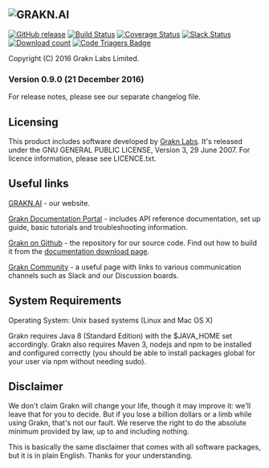 ![GRAKN.AI](https://grakn.ai/img/Grakn%20logo%20-%20transparent.png)
---
[![GitHub release](https://img.shields.io/github/release/graknlabs/grakn.svg)](https://github.com/graknlabs/grakn/releases/latest)
[![Build Status](https://travis-ci.org/graknlabs/grakn.svg?branch=internal)](https://travis-ci.org/graknlabs/grakn)
[![Coverage Status](https://codecov.io/gh/graknlabs/grakn/branch/master/graph/badge.svg)](https://codecov.io/gh/graknlabs/grakn)
[![Slack Status](http://grakn-slackin.herokuapp.com/badge.svg)](https://grakn.ai/slack)
[![Download count](https://img.shields.io/github/downloads/graknlabs/grakn/total.svg)](https://grakn.ai/download/latest)
[![Code Triagers Badge](https://www.codetriage.com/graknlabs/grakn/badges/users.svg)](https://www.codetriage.com/graknlabs/grakn)

Copyright (C) 2016  Grakn Labs Limited.  

### Version 0.9.0 (21 December 2016)

For release notes, please see our separate changelog file.   

## Licensing

This product includes software developed by [Grakn Labs](http://grakn.ai/).  It's released under the GNU GENERAL PUBLIC LICENSE, Version 3, 29 June 2007. For licence information, please see LICENCE.txt.

## Useful links

[GRAKN.AI](https://grakn.ai) - our website.

[Grakn Documentation Portal](https://grakn.ai/pages/index.html) - includes API reference documentation, set up guide, basic tutorials and troubleshooting information.

[Grakn on Github](https://github.com/graknlabs/grakn) - the repository for our source code. Find out how to build it from the [documentation download page](https://grakn.ai/pages/documentation/resources/downloads.html).

[Grakn Community](https://grakn.ai/community.html) - a useful page with links to various communication channels such as Slack and our Discussion boards.


## System Requirements

Operating System: Unix based systems (Linux and Mac OS X)

Grakn requires Java 8 (Standard Edition) with the $JAVA_HOME set accordingly. Grakn also requires Maven 3, nodejs and npm to be installed and configured correctly (you should be able to install packages global for your user via npm without needing sudo).

  
## Disclaimer  
We don't claim Grakn will change your life, though it may improve it: we'll leave that for you to decide.  But if you lose a billion dollars or a limb while using Grakn, that's not our fault. We reserve the right to
do the absolute minimum provided by law, up to and including nothing.

This is basically the same disclaimer that comes with all software
packages, but it is in plain English. Thanks for your understanding.
